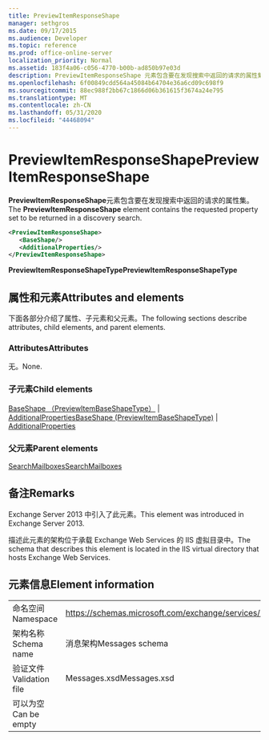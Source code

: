 ```yaml
---
title: PreviewItemResponseShape
manager: sethgros
ms.date: 09/17/2015
ms.audience: Developer
ms.topic: reference
ms.prod: office-online-server
localization_priority: Normal
ms.assetid: 183f4a06-c056-4770-b00b-ad850b97e03d
description: PreviewItemResponseShape 元素包含要在发现搜索中返回的请求的属性集。
ms.openlocfilehash: 6f00849cdd564a45084b64704e36a6cd09c698f9
ms.sourcegitcommit: 88ec988f2bb67c1866d06b361615f3674a24e795
ms.translationtype: MT
ms.contentlocale: zh-CN
ms.lasthandoff: 05/31/2020
ms.locfileid: "44468094"
---
```

# <a name="previewitemresponseshape"></a><span data-ttu-id="0ac8f-103">PreviewItemResponseShape</span><span class="sxs-lookup"><span data-stu-id="0ac8f-103">PreviewItemResponseShape</span></span>

<span data-ttu-id="0ac8f-104">**PreviewItemResponseShape**元素包含要在发现搜索中返回的请求的属性集。</span><span class="sxs-lookup"><span data-stu-id="0ac8f-104">The **PreviewItemResponseShape** element contains the requested property set to be returned in a discovery search.</span></span> 
  
```XML
<PreviewItemResponseShape>
   <BaseShape/>
   <AdditionalProperties/>
</PreviewItemResponseShape>
```

 <span data-ttu-id="0ac8f-105">**PreviewItemResponseShapeType**</span><span class="sxs-lookup"><span data-stu-id="0ac8f-105">**PreviewItemResponseShapeType**</span></span>
## <a name="attributes-and-elements"></a><span data-ttu-id="0ac8f-106">属性和元素</span><span class="sxs-lookup"><span data-stu-id="0ac8f-106">Attributes and elements</span></span>

<span data-ttu-id="0ac8f-107">下面各部分介绍了属性、子元素和父元素。</span><span class="sxs-lookup"><span data-stu-id="0ac8f-107">The following sections describe attributes, child elements, and parent elements.</span></span>
  
### <a name="attributes"></a><span data-ttu-id="0ac8f-108">Attributes</span><span class="sxs-lookup"><span data-stu-id="0ac8f-108">Attributes</span></span>

<span data-ttu-id="0ac8f-109">无。</span><span class="sxs-lookup"><span data-stu-id="0ac8f-109">None.</span></span>
  
### <a name="child-elements"></a><span data-ttu-id="0ac8f-110">子元素</span><span class="sxs-lookup"><span data-stu-id="0ac8f-110">Child elements</span></span>

<span data-ttu-id="0ac8f-111">[BaseShape （PreviewItemBaseShapeType）](baseshape-previewitembaseshapetype.md)  | [AdditionalProperties](additionalproperties.md)</span><span class="sxs-lookup"><span data-stu-id="0ac8f-111">[BaseShape (PreviewItemBaseShapeType)](baseshape-previewitembaseshapetype.md) | [AdditionalProperties](additionalproperties.md)</span></span>
  
### <a name="parent-elements"></a><span data-ttu-id="0ac8f-112">父元素</span><span class="sxs-lookup"><span data-stu-id="0ac8f-112">Parent elements</span></span>

[<span data-ttu-id="0ac8f-113">SearchMailboxes</span><span class="sxs-lookup"><span data-stu-id="0ac8f-113">SearchMailboxes</span></span>](searchmailboxes.md)
  
## <a name="remarks"></a><span data-ttu-id="0ac8f-114">备注</span><span class="sxs-lookup"><span data-stu-id="0ac8f-114">Remarks</span></span>

<span data-ttu-id="0ac8f-115">Exchange Server 2013 中引入了此元素。</span><span class="sxs-lookup"><span data-stu-id="0ac8f-115">This element was introduced in Exchange Server 2013.</span></span>
  
<span data-ttu-id="0ac8f-116">描述此元素的架构位于承载 Exchange Web Services 的 IIS 虚拟目录中。</span><span class="sxs-lookup"><span data-stu-id="0ac8f-116">The schema that describes this element is located in the IIS virtual directory that hosts Exchange Web Services.</span></span>
  
## <a name="element-information"></a><span data-ttu-id="0ac8f-117">元素信息</span><span class="sxs-lookup"><span data-stu-id="0ac8f-117">Element information</span></span>

|||
|:-----|:-----|
|<span data-ttu-id="0ac8f-118">命名空间</span><span class="sxs-lookup"><span data-stu-id="0ac8f-118">Namespace</span></span>  <br/> |https://schemas.microsoft.com/exchange/services/2006/messages  <br/> |
|<span data-ttu-id="0ac8f-119">架构名称</span><span class="sxs-lookup"><span data-stu-id="0ac8f-119">Schema name</span></span>  <br/> |<span data-ttu-id="0ac8f-120">消息架构</span><span class="sxs-lookup"><span data-stu-id="0ac8f-120">Messages schema</span></span>  <br/> |
|<span data-ttu-id="0ac8f-121">验证文件</span><span class="sxs-lookup"><span data-stu-id="0ac8f-121">Validation file</span></span>  <br/> |<span data-ttu-id="0ac8f-122">Messages.xsd</span><span class="sxs-lookup"><span data-stu-id="0ac8f-122">Messages.xsd</span></span>  <br/> |
|<span data-ttu-id="0ac8f-123">可以为空</span><span class="sxs-lookup"><span data-stu-id="0ac8f-123">Can be empty</span></span>  <br/> ||
   

